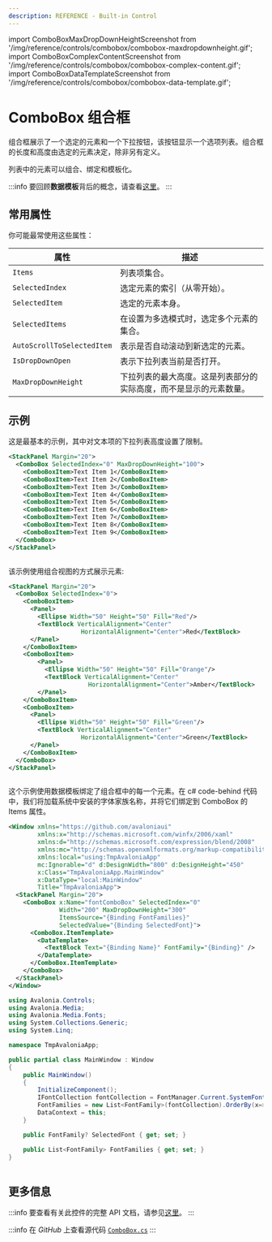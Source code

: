 ```yaml
---
description: REFERENCE - Built-in Control
---
```


import ComboBoxMaxDropDownHeightScreenshot from '/img/reference/controls/combobox/combobox-maxdropdownheight.gif';
import ComboBoxComplexContentScreenshot from '/img/reference/controls/combobox/combobox-complex-content.gif';
import ComboBoxDataTemplateScreenshot from '/img/reference/controls/combobox/combobox-data-template.gif';

# ComboBox 组合框

组合框展示了一个选定的元素和一个下拉按钮，该按钮显示一个选项列表。组合框的长度和高度由选定的元素决定，除非另有定义。

列表中的元素可以组合、绑定和模板化。

:::info
要回顾**数据模板**背后的概念，请查看[这里](../../concepts/templates/)。
:::

## 常用属性

你可能最常使用这些属性：

| 属性                        | 描述                                                                                                                     |
| --------------------------- | ------------------------------------------------------------------------------------------------------------------------ |
| `Items`                     | 列表项集合。                                                                                                             |
| `SelectedIndex`             | 选定元素的索引（从零开始）。                                                                                             |
| `SelectedItem`              | 选定的元素本身。                                                                                                         |
| `SelectedItems`             | 在设置为多选模式时，选定多个元素的集合。                                                                                 |
| `AutoScrollToSelectedItem`  | 表示是否自动滚动到新选定的元素。                                                                                         |
| `IsDropDownOpen`            | 表示下拉列表当前是否打开。                                                                                               |
| `MaxDropDownHeight`         | 下拉列表的最大高度。这是列表部分的实际高度，而不是显示的元素数量。                                                       |

## 示例


这是最基本的示例，其中对文本项的下拉列表高度设置了限制。

```xml
<StackPanel Margin="20">
  <ComboBox SelectedIndex="0" MaxDropDownHeight="100">
    <ComboBoxItem>Text Item 1</ComboBoxItem>
    <ComboBoxItem>Text Item 2</ComboBoxItem>
    <ComboBoxItem>Text Item 3</ComboBoxItem>
    <ComboBoxItem>Text Item 4</ComboBoxItem>
    <ComboBoxItem>Text Item 5</ComboBoxItem>
    <ComboBoxItem>Text Item 6</ComboBoxItem>
    <ComboBoxItem>Text Item 7</ComboBoxItem>
    <ComboBoxItem>Text Item 8</ComboBoxItem>
    <ComboBoxItem>Text Item 9</ComboBoxItem>
  </ComboBox>
</StackPanel>
```

<img src={ComboBoxMaxDropDownHeightScreenshot} alt="" />

该示例使用组合视图的方式展示元素:

```xml
<StackPanel Margin="20">
  <ComboBox SelectedIndex="0">
    <ComboBoxItem>
      <Panel>
        <Ellipse Width="50" Height="50" Fill="Red"/>
        <TextBlock VerticalAlignment="Center"
                    HorizontalAlignment="Center">Red</TextBlock>
      </Panel>
    </ComboBoxItem>
    <ComboBoxItem>
        <Panel>
          <Ellipse Width="50" Height="50" Fill="Orange"/>
          <TextBlock VerticalAlignment="Center" 
                      HorizontalAlignment="Center">Amber</TextBlock>
        </Panel>
    </ComboBoxItem>
    <ComboBoxItem>
      <Panel>
        <Ellipse Width="50" Height="50" Fill="Green"/>
        <TextBlock VerticalAlignment="Center"
                    HorizontalAlignment="Center">Green</TextBlock>
      </Panel>
    </ComboBoxItem>
  </ComboBox>
</StackPanel>
```

<img src={ComboBoxComplexContentScreenshot} alt="" />

这个示例使用数据模板绑定了组合框中的每一个元素。在 c# code-behind 代码中，我们将加载系统中安装的字体家族名称，并将它们绑定到 ComboBox 的 Items 属性。

```xml
<Window xmlns="https://github.com/avaloniaui"
        xmlns:x="http://schemas.microsoft.com/winfx/2006/xaml"
        xmlns:d="http://schemas.microsoft.com/expression/blend/2008"
        xmlns:mc="http://schemas.openxmlformats.org/markup-compatibility/2006"
        xmlns:local="using:TmpAvaloniaApp"
        mc:Ignorable="d" d:DesignWidth="800" d:DesignHeight="450"
        x:Class="TmpAvaloniaApp.MainWindow"
        x:DataType="local:MainWindow"
        Title="TmpAvaloniaApp">
  <StackPanel Margin="20">
    <ComboBox x:Name="fontComboBox" SelectedIndex="0"
              Width="200" MaxDropDownHeight="300"
              ItemsSource="{Binding FontFamilies}"
              SelectedValue="{Binding SelectedFont}">
      <ComboBox.ItemTemplate>
        <DataTemplate>
          <TextBlock Text="{Binding Name}" FontFamily="{Binding}" />
        </DataTemplate>
      </ComboBox.ItemTemplate>
    </ComboBox>
  </StackPanel>
</Window>
```

```csharp title='C#'
using Avalonia.Controls;
using Avalonia.Media;
using Avalonia.Media.Fonts;
using System.Collections.Generic;
using System.Linq;

namespace TmpAvaloniaApp;

public partial class MainWindow : Window
{
    public MainWindow()
    {
        InitializeComponent();
        IFontCollection fontCollection = FontManager.Current.SystemFonts;
        FontFamilies = new List<FontFamily>(fontCollection).OrderBy(x=>x.Name).ToList();
        DataContext = this;
    }

    public FontFamily? SelectedFont { get; set; }

    public List<FontFamily> FontFamilies { get; set; }
}
```

<img src={ComboBoxDataTemplateScreenshot} alt="" />

## 更多信息

:::info
要查看有关此控件的完整 API 文档，请参见[这里](https://api-docs.avaloniaui.net/docs/T_Avalonia_Controls_ComboBox)。
:::

:::info
在 _GitHub_ 上查看源代码 [`ComboBox.cs`](https://github.com/AvaloniaUI/Avalonia/blob/master/src/Avalonia.Controls/ComboBox.cs)
:::
